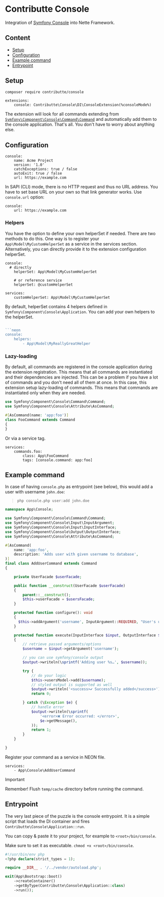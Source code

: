 # Contributte Console

Integration of [Symfony Console](https://symfony.com/doc/current/components/console.html) into Nette Framework.

## Content

- [Setup](#usage)
- [Configuration](#configuration)
- [Example command](#example-command)
- [Entrypoint](#entrypoint)

## Setup

```bash
composer require contributte/console
```

```neon
extensions:
	console: Contributte\Console\DI\ConsoleExtension(%consoleMode%)
```

The extension will look for all commands extending from [`Symfony\Component\Console\Command\Command`](https://github.com/symfony/symfony/blob/master/src/Symfony/Component/Console/Command/Command.php) and automatically add them to the console application.
That's all. You don't have to worry about anything else.

## Configuration

```neon
console:
	name: Acme Project
	version: '1.0'
	catchExceptions: true / false
	autoExit: true / false
	url: https://example.com
```

In SAPI (CLI) mode, there is no HTTP request and thus no URL address.
You have to set base URL on your own so that link generator works. Use `console.url` option:

```neon
console:
	url: https://example.com
```

### Helpers

You have the option to define your own helperSet if needed. There are two methods to do this. One way is to register your `App\Model\MyCustomHelperSet` as a service in the services section.
Alternatively, you can directly provide it to the extension configuration helperSet.

```neon
console:
  # directly
	helperSet: App\Model\MyCustomHelperSet

	# or reference service
	helperSet: @customHelperSet

services:
	customHelperSet: App\Model\MyCustomHelperSet
```

By default, helperSet contains 4 helpers defined in `Symfony\Component\Console\Application`. You can add your own helpers to the helperSet.

```php

```neon
console:
	helpers:
		- App\Model\MyReallyGreatHelper
```

### Lazy-loading

By default, all commands are registered in the console application during the extension registration. This means that all commands are instantiated and their dependencies are injected.
This can be a problem if you have a lot of commands and you don't need all of them at once. In this case, this extension setup lazy-loading of commands.
This means that commands are instantiated only when they are needed.

```php
use Symfony\Component\Console\Command\Command;
use Symfony\Component\Console\Attribute\AsCommand;

#[AsCommand(name: 'app:foo')]
class FooCommand extends Command
{
}
```

Or via a service tag.

```neon
services:
	commands.foo:
		class: App\FooCommand
		tags: [console.command: app:foo]
```

## Example command

In case of having `console.php` as entrypoint (see below), this would add a user with username `john.doe`:

> `php console.php user:add john.doe`

```php
namespace App\Console;

use Symfony\Component\Console\Command\Command;
use Symfony\Component\Console\Input\InputArgument;
use Symfony\Component\Console\Input\InputInterface;
use Symfony\Component\Console\Output\OutputInterface;
use Symfony\Component\Console\Attribute\AsCommand;

#[AsCommand(
    name: 'app:foo',
    description: 'Adds user with given username to database',
)]
final class AddUserCommand extends Command
{

	private UserFacade $userFacade;

	public function __construct(UserFacade $userFacade)
	{
		parent::__construct();
		$this->userFacade = $usersFacade;
	}

	protected function configure(): void
	{
	  $this->addArgument('username', InputArgument::REQUIRED, "User's username");
	}

	protected function execute(InputInterface $input, OutputInterface $output): int
	{
		// retrieve passed arguments/options
		$username = $input->getArgument('username');

		// you can use symfony/console output
		$output->writeln(\sprintf('Adding user %s…', $username));

		try {
			// do your logic
			$this->usersModel->add($username);
			// styled output is supported as well
			$output->writeln('<success>✔ Successfully added</success>');
			return 0;

		} catch (\Exception $e) {
			// handle error
			$output->writeln(\sprintf(
				'<error>❌ Error occurred: </error>',
				$e->getMessage(),
			));
			return 1;
		}
	}

}
```

Register your command as a service in NEON file.

```neon
services:
	- App\Console\AddUserCommand
```

> [!IMPORTANT]
> Remember! Flush `temp/cache` directory before running the command.

## Entrypoint

The very last piece of the puzzle is the console entrypoint. It is a simple script that loads the DI container and fires  `Contributte\Console\Application::run`.

You can copy & paste it to your project, for example to `<root>/bin/console`.

Make sure to set it as executable. `chmod +x <root>/bin/console`.

```php
#!/usr/bin/env php
<?php declare(strict_types = 1);

require __DIR__ . '/../vendor/autoload.php';

exit(App\Bootstrap::boot()
	->createContainer()
	->getByType(Contributte\Console\Application::class)
	->run());
```
